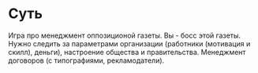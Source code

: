 # Суть
Игра про менеджмент оппозиционой газеты.
Вы - босс этой газеты.
Нужно следить за параметрами организации (работники (мотивация и скилл), деньги), настроение общества и правительства.
Менеджмент договоров (с типографиями, рекламодатели).